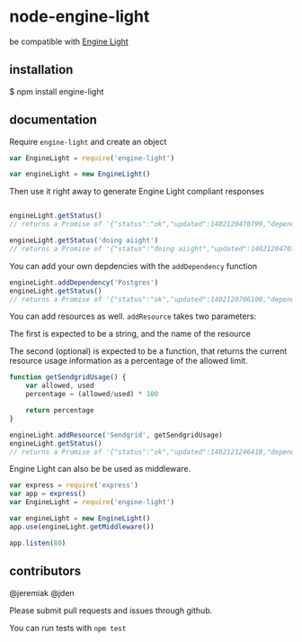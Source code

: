 # node-engine-light
be compatible with [Engine Light](http://engine-light.codeforamerica.org/)

## installation
  $ npm install engine-light

## documentation

Require `engine-light` and create an object

```js
var EngineLight = require('engine-light')

var engineLight = new EngineLight()
```

Then use it right away to generate Engine Light compliant responses

```js

engineLight.getStatus()
// returns a Promise of '{"status":"ok","updated":1402120470799,"dependencies":[],"resources":{}}'

engineLight.getStatus('doing aiight')
// returns a Promise of '{"status":"doing aiight","updated":1402120470799,"dependencies":[],"resources":{}}'
```

You can add your own depdencies with the `addDependency` function

```js
engineLight.addDependency('Postgres')
engineLight.getStatus()
// returns a Promise of '{"status":"ok","updated":1402120706100,"dependencies":["Postgres"],"resources":{}}'
```

You can add resources as well. `addResource` takes two parameters:

The first is expected to be a string, and the name of the resource

The second (optional) is expected to be a function, that returns the  current resource usage information as a percentage of the allowed limit.

```js
function getSendgridUsage() {
	var allowed, used
	percentage = (allowed/used) * 100

	return percentage
}

engineLight.addResource('Sendgrid', getSendgridUsage)
engineLight.getStatus()
// returns a Promise of '{"status":"ok","updated":1402121246418,"dependencies":[],"resources":{"Sendgrid":17.85}}'
```

Engine Light can also be be used as middleware.

```js
var express = require('express')
var app = express()
var EngineLight = require('engine-light')

var engineLight = new EngineLight()
app.use(engineLight.getMiddleware())

app.listen(80)
```

## contributors

@jeremiak
@jden

Please submit pull requests and issues through github.

You can run tests with `npm test`
